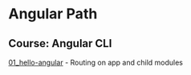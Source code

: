 # Angular Path

## Course: Angular CLI

[01_hello-angular](01_angular-cli/01_hello-angular) - Routing on app and child modules

